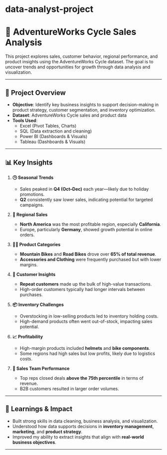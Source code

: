 # data-analyst-project

# 🚴 AdventureWorks Cycle Sales Analysis

This project explores sales, customer behavior, regional performance, and product insights using the AdventureWorks Cycle dataset. The goal is to uncover trends and opportunities for growth through data analysis and visualization.

---

## 📁 Project Overview

- **Objective**: Identify key business insights to support decision-making in product strategy, customer segmentation, and inventory optimization.
- **Dataset**: AdventureWorks Cycle sales and product data
- **Tools Used**:  
  - Excel (Pivot Tables, Charts)  
  - SQL (Data extraction and cleaning)  
  - Power BI (Dashboards & Visuals)
  - Tableau (Dashboards & Visuals)
---

## 📊 Key Insights

1. **🕒 Seasonal Trends**
   - Sales peaked in **Q4 (Oct–Dec)** each year—likely due to holiday promotions.
   - **Q2** consistently saw lower sales, indicating potential for targeted campaigns.

2. **📍 Regional Sales**
   - **North America** was the most profitable region, especially **California**.
   - Europe, particularly **Germany**, showed growth potential in online orders.

3. **🚴‍♂️ Product Categories**
   - **Mountain Bikes** and **Road Bikes** drove over **65% of total revenue**.
   - **Accessories and Clothing** were frequently purchased but with lower margins.

4. **👥 Customer Insights**
   - **Repeat customers** made up the bulk of high-value transactions.
   - High-order customers typically had longer intervals between purchases.

5. **📦 Inventory Challenges**
   - Overstocking in low-selling products led to inventory holding costs.
   - High-demand products often went out-of-stock, impacting sales potential.

6. **📈 Profitability**
   - High-margin products included **helmets** and **bike components**.
   - Some regions had high sales but low profits, likely due to logistics costs.

7. **🔁 Sales Team Performance**
   - Top reps closed deals **above the 75th percentile** in terms of revenue.
   - B2B customers resulted in larger order volumes.


---

## 🧠 Learnings & Impact

- Built strong skills in data cleaning, business analysis, and visualization.
- Understood how data supports decisions in **inventory management**, **marketing**, and **product strategy**.
- Improved my ability to extract insights that align with **real-world business objectives**.
---

